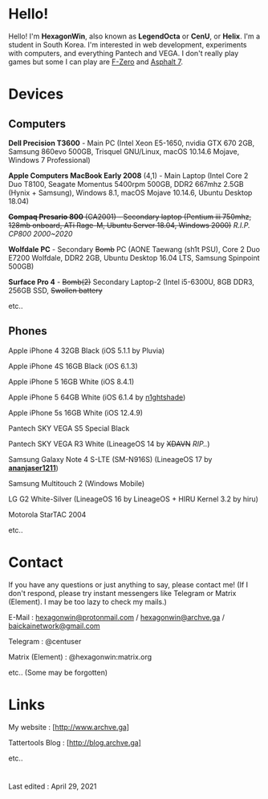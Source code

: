 # Hello!

Hello! I'm **HexagonWin**, also known as **LegendOcta** or **CenU**, or **Helix**. I'm a student in South Korea. I'm interested in web development, experiments with computers, and everything Pantech and VEGA.
I don't really play games but some I can play are [F-Zero](https://en.wikipedia.org/wiki/F-Zero_%28video_game%29) and [Asphalt 7](https://en.wikipedia.org/wiki/Asphalt_7:_Heat).

# Devices

## Computers
**Dell Precision T3600** - Main PC (Intel Xeon E5-1650, nvidia GTX 670 2GB, Samsung 860evo 500GB, Trisquel GNU/Linux, macOS 10.14.6 Mojave, Windows 7 Professional)

**Apple Computers MacBook Early 2008** (4,1) - Main Laptop (Intel Core 2 Duo T8100, Seagate Momentus 5400rpm 500GB, DDR2 667mhz 2.5GB (Hynix + Samsung), Windows 8.1, macOS Mojave 10.14.6, Ubuntu Desktop 18.04)

~~**Compaq Presario 800** (CA2001) - Secondary laptop (Pentium iii 750mhz, 128mb onboard, ATi Rage-M, Ubuntu Server 18.04, Windows 2000)~~ *R.I.P. CP800 2000~2020*

**Wolfdale PC** - Secondary ~~Bomb~~ PC (AONE Taewang (sh1t PSU), Core 2 Duo E7200 Wolfdale, DDR2 2GB, Ubuntu Desktop 16.04 LTS, Samsung Spinpoint 500GB)

**Surface Pro 4** - ~~Bomb(2)~~ Secondary Laptop-2 (Intel i5-6300U, 8GB DDR3, 256GB SSD, ~~Swollen battery~~

 etc..

## Phones
Apple iPhone 4 32GB Black (iOS 5.1.1 by Pluvia)

Apple iPhone 4S 16GB Black (iOS 6.1.3)

Apple iPhone 5 16GB White (iOS 8.4.1)

Apple iPhone 5 64GB White (iOS 6.1.4 by [n1ghtshade](http://github.com/synackuk/n1ghtshade/))

Apple iPhone 5s 16GB White (iOS 12.4.9)

Pantech SKY VEGA S5 Special Black

Pantech SKY VEGA R3 White (LineageOS 14 by ~~XDAVN~~ *RIP..*)

Samsung Galaxy Note 4 S-LTE (SM-N916S) (LineageOS 17 by **[ananjaser1211](https://forum.xda-developers.com/m/4637718/)**)

Samsung Multitouch 2 (Windows Mobile)

LG G2 White-Silver (LineageOS 16 by LineageOS + HIRU Kernel 3.2 by hiru)

Motorola StarTAC 2004

etc..


# Contact

If you have any questions or just anything to say, please contact me!
(If I don't respond, please try instant messengers like Telegram or Matrix (Element). I may be too lazy to check my mails.)

E-Mail : hexagonwin@protonmail.com / hexagonwin@archve.ga / baickainetwork@gmail.com

Telegram : @centuser

Matrix (Element) : @hexagonwin:matrix.org

etc.. (Some may be forgotten)

# Links

My website : [http://www.archve.ga]

Tattertools Blog : [http://blog.archve.ga]

etc..

# 
Last edited : April 29, 2021
